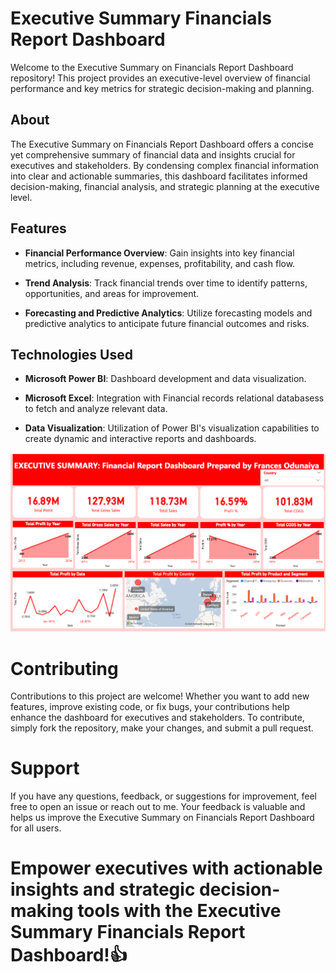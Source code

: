 # Executive Summary Financials Report Dashboard

Welcome to the Executive Summary on Financials Report Dashboard repository! This project provides an executive-level overview of financial performance and key metrics for strategic decision-making and planning.

## About
The Executive Summary on Financials Report Dashboard offers a concise yet comprehensive summary of financial data and insights crucial for executives and stakeholders. By condensing complex financial information into clear and actionable summaries, this dashboard facilitates informed decision-making, financial analysis, and strategic planning at the executive level.

## Features
- **Financial Performance Overview**: Gain insights into key financial metrics, including revenue, expenses, profitability, and cash flow.
  
- **Trend Analysis**: Track financial trends over time to identify patterns, opportunities, and areas for improvement.
  
- **Forecasting and Predictive Analytics**: Utilize forecasting models and predictive analytics to anticipate future financial outcomes and risks.

## Technologies Used

- **Microsoft Power BI**: Dashboard development and data visualization.
  
- **Microsoft Excel**: Integration with Financial records relational databasess to fetch and analyze relevant data.
  
- **Data Visualization**: Utilization of Power BI's visualization capabilities to create dynamic and interactive reports and dashboards.
  

<img src = "https://github.com/Frances-Odunaiya/Data-Visualizations-using-POWER-BI/blob/main/Data%20Visualizations%20using%20POWER%20BI/Executive%20Summary%20on%20Financial%20Report%20Dashboard/Financial%20Report.png" alt = "Executive Summary Dashboard">



# Contributing
Contributions to this project are welcome! Whether you want to add new features, improve existing code, or fix bugs, your contributions help enhance the dashboard for executives and stakeholders. To contribute, simply fork the repository, make your changes, and submit a pull request.

# Support
If you have any questions, feedback, or suggestions for improvement, feel free to open an issue or reach out to me. Your feedback is valuable and helps us improve the Executive Summary on Financials Report Dashboard for all users.

# Empower executives with actionable insights and strategic decision-making tools with the Executive Summary Financials Report Dashboard!👍


